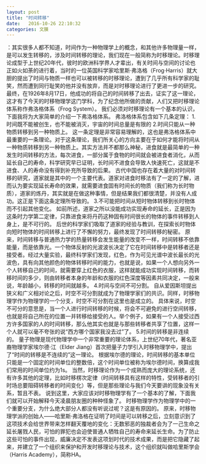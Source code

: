 ```yaml
---
layout: post
title: "时间转移"
date:   2016-10-26 22:10:32
categories: 文膜
---
```


：其实很多人都不知道，时间作为一种物理学上的概念，和其他许多物理量一样，是可以发生转移的，涉及时间转移的理论，我们现在一般简称为时移理论。时移理论成型于上世纪20年代，彼时的欧洲科学界人才辈出，有关时间与空间的讨论也正如火如荼的进行着，当时的一位英国科学家哈里斯·弗洛格（Frog·Harris）就大胆的提出了时间与物质一样也可以被转移的时移理论，遭到了几乎所有科学家的耻笑，然而遭到同行耻笑的他并没有放弃，而是对时移理论进行了更进一步的研究。最终，在1926年8月17日，他成功的将自己的时间转移了出去，证实了这一理论，这才有了今天的时移物理学这门学科，为了纪念他所做的贡献，人们又把时移理论体系称作弗洛格体系（Frog System）。 我们必须对时移理论有一个基本的认识，下面我将为大家简单的介绍一下弗洛格体系。 弗洛格体系包含如下几条定理： 1.时间既不能被创生，也不能被消灭，宇宙的时间总量是有限的 2.时间只能从一种物质转移到另一种物质上。 这一条定理是非常容易理解的，这也是弗洛格体系中最重要的一条理论。对于这条理论，我们所关心的方向主要在于如何才能将时间从一种物质转移到另一种物质上。其实方法并不都那么神秘，进食就是最简单的一种发生时间转移的方法，每次进食，一部分属于食物的时间就会被进食者消化，从而延长自己的寿命，科学研究早已证明，长时间不进食会导致人快速死亡，这就是不进食、人的寿命没有得到补充所导致的后果。 古代中国也存在着大量的对时间转移的研究，道家就是其中的一个主要代表。道家对进食时移法有了一定的了解，进而认为要实现延长寿命的效果，就需要进食固有时间长的物质（我们称为长时物质），道家的炼丹，其实就是在做这种事情，但是结果我们都很清楚，并没有人成功。这正是下面这条定理所导致的。 3.不可能把时间从短时物体转移到长时物体而不引起其他变化。 如前所述，道家之所以没能成功实现寿命的延长，正是因为这条时力学第二定律，只靠进食来将丹药这种固有时间很长的物体的事件转移到人身上，是不可行的。 后世的科学家们吸取了道家的经验与教训，在探索长时物体向短时物体的时间转移上进行了不懈的努力，最终发现了时间转移的秘密。 原来，时间转移与普通热力学的热量转移会发生能量的改变不一样，时间转移不依靠能量，而是依靠光。一个物体反射的光波波长决定了它在时间转移中是转移者还是接受者。经过大量实验，最终科学家们发现，红色，作为可见光谱中波长最长的光波色，具有向其他颜色的物体转移时间的能力，也就是说，如果一个人想向另外一个人转移自己的时间，就需要穿上红色的衣服，这样就能成功实现时间转移，而转移时间的多少，则由转移者本身的年龄和衣服的红色深度等因素共同决定，一般来说，年龄越小，转移的时间就越多。 4.时间与空间不可分割。 自从爱因斯坦提出狭义和广义相对论之后，时空不可分割就成为了物理学家们的共识。同样，时移物理学作为物理学的一个分支，时空不可分割在这里也是成立的。 具体来说，时空不可分的意思是，当一个人进行时间转移的时候，将会不可避免的进行空间转移，也就是将自己所在的位置一并转移给接受的人。举个例子，如果有一个人接受过西方许多国家的人的时间转移，那么他其实也就是与那些转移者共享了位置，这样一个人就可以毫不夸张的说“西方哪个国家我没去过”了。 5.时间的转移是非连续的。 量子物理是现代物理学中一个非常重要的理论体系，上世纪70年代，著名亚裔物理学家埃尔德·江（Elder Jiang）首次把量子力学引入时移物理学中，提出了“时间的转移是不连续的”这一理论。 根据埃尔德的理论，时间转移的基本单位只能是一个固定的时间单位的整数倍，这个时间单位被称为埃尔德时间，换算成我们常用的时间单位约为1s。 当然，时移理论作为一个成熟而庞大的理论系统，还有许多其他的定理，比如时移楞次定律（时间转移具有这样的特性，受转移者的引时场总要阻碍转移者的时间变化）等，但是那些理论与我们今天要讲的现象没有关系，暂且不表。 说到这里，大家应该对时移物理学有了一个基本的了解，下面我们就可以开始解释今天凌晨朋友圈的种种怪象了。 时移物理学作为物理学中的一个重要分支，为什么绝大部分人都没有听说过呢？这是有原因的。 原来，时移物理学派的创始人——哈里斯·弗洛格在证明了时间是可以转移之后，立刻意识到了这项技术会给世界带来怎样翻天覆地的变化：无数邪恶的独裁者会为了一己生命之延长屠戮人民，可怕的罪犯也会迫使普通人牺牲自己的寿命来延长生命。为了防止这些可怕的事件出现，威廉决定不发表这项划时代的技术成果，而是把它隐藏了起来，并建立了一个组织来保护和开发时移理论与技术，这个组织就叫做哈里斯学会（Harris Academy），简称HA。<br/>
